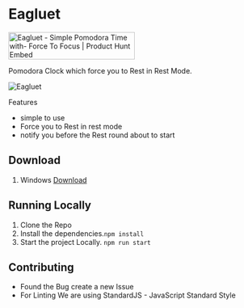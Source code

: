 # Eagluet
<a href="https://www.producthunt.com/posts/eagluet?utm_source=badge-featured&utm_medium=badge&utm_souce=badge-eagluet" target="_blank"><img src="https://api.producthunt.com/widgets/embed-image/v1/featured.svg?post_id=204635&theme=light" alt="Eagluet - Simple Pomodora Time with- Force To Focus | Product Hunt Embed" style="width: 250px; height: 54px;" width="250px" height="54px" /></a>

Pomodora Clock which force you to Rest in Rest Mode.

![Eagluet](https://res.cloudinary.com/atnak/image/upload/v1591102778/homescreen_udwdgd.png)


Features

- simple to use
- Force you to Rest in rest mode
- notify you before the Rest round about to start

## Download

1. Windows [Download](https://github.com/surajrathod/eagluet/releases/download/v0.1.2/eagluet-0.1.2.Setup.exe)

## Running Locally
1. Clone the Repo
2. Install the dependencies.`npm install`
3. Start the project Locally. `npm run start`
   
## Contributing

- Found the Bug create a new Issue
- For Linting We are using StandardJS - JavaScript Standard Style

